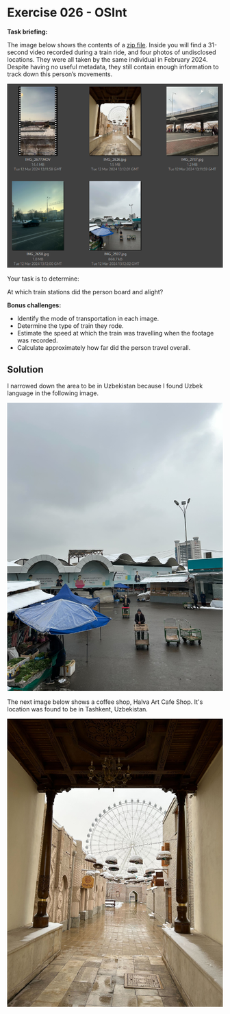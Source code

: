 # Exercise 026 - OSInt

**Task briefing:**  

The image below shows the contents of a [zip file](./osintexercise026.zip). Inside you will find a 31-second video recorded during a train ride, and four photos of undisclosed locations. They were all taken by the same individual in February 2024. Despite having no useful metadata, they still contain enough information to track down this person’s movements.

![image](./osintexercise026.png)

Your task is to determine:

At which train stations did the person board and alight?

**Bonus challenges:**

- Identify the mode of transportation in each image.
- Determine the type of train they rode.
- Estimate the speed at which the train was travelling when the footage was recorded.
- Calculate approximately how far did the person travel overall.

## Solution

I narrowed down the area to be in Uzbekistan because I found Uzbek language in the following image.

![image](osintexercise026/IMG_2597.jpg)

The next image below shows a coffee shop, Halva Art Cafe Shop. It's location was found to be in Tashkent, Uzbekistan.

![image](osintexercise026/IMG_2626.jpg)

